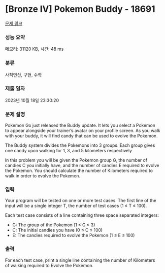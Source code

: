 # [Bronze IV] Pokemon Buddy - 18691 

[문제 링크](https://www.acmicpc.net/problem/18691) 

### 성능 요약

메모리: 31120 KB, 시간: 48 ms

### 분류

사칙연산, 구현, 수학

### 제출 일자

2023년 10월 18일 23:30:20

### 문제 설명

<p>Pokemon Go just released the Buddy update. It lets you select a Pokemon to appear alongside your trainer’s avatar on your profile screen. As you walk with your buddy, it will find candy that can be used to evolve the Pokemon.</p>

<p>The Buddy system divides the Pokemons into 3 groups. Each group gives one candy upon walking for 1, 3, and 5 kilometers respectively</p>

<p>In this problem you will be given the Pokemon group G, the number of candies C you initially have, and the number of candies E required to evolve the Pokemon. You should calculate the number of Kilometers required to walk in order to evolve the Pokemon.</p>

### 입력 

 <p>Your program will be tested on one or more test cases. The first line of the input will be a single integer T, the number of test cases (1 ≤ T ≤ 100).</p>

<p>Each test case consists of a line containing three space separated integers:</p>

<ul>
	<li>G: The group of the Pokemon (1 ≤ G ≤ 3)</li>
	<li>C: The initial candies you have (0 ≤ C ≤ 100)</li>
	<li>E: The candies required to evolve the Pokemon (1 ≤ E ≤ 100)</li>
</ul>

### 출력 

 <p>For each test case, print a single line containing the number of Kilometers of walking required to Evolve the Pokemon.</p>

